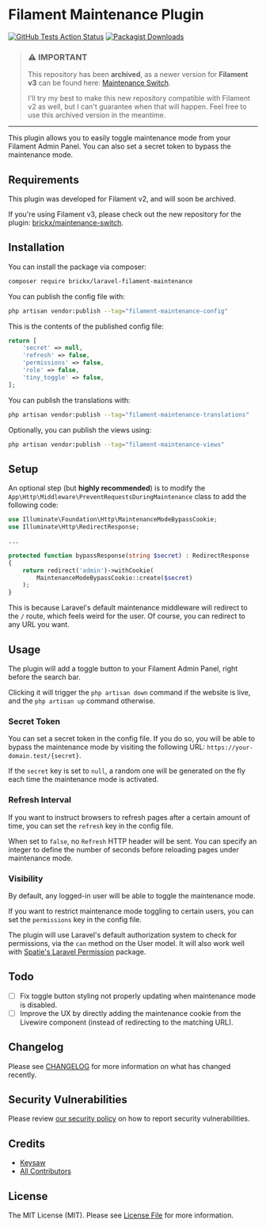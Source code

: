 # Filament Maintenance Plugin

[![GitHub Tests Action Status](https://img.shields.io/github/actions/workflow/status/Keysaw/laravel-filament-maintenance/run-tests.yml?branch=main&label=Tests&logo=GitHub)](https://github.com/Keysaw/laravel-filament-maintenance/actions?query=workflow%3Arun-tests+branch%3Amain)
[![Packagist Downloads](https://img.shields.io/packagist/dt/brickx/laravel-filament-maintenance?logo=Packagist&logoColor=white&label=Packagist&color=orange)](https://packagist.org/packages/brickx/laravel-filament-maintenance)

> ### ⚠️ IMPORTANT
> This repository has been **archived**, as a newer version for **Filament v3** can be found here: [Maintenance Switch](https://github.com/Keysaw/maintenance-switch).
>
> I'll try my best to make this new repository compatible with Filament v2 as well, but I can't guarantee when that will happen. Feel free to use this archived version in the meantime.

---

This plugin allows you to easily toggle maintenance mode from your Filament Admin Panel. You can also set a secret token to bypass the maintenance mode.

## Requirements

This plugin was developed for Filament v2, and will soon be archived.

If you're using Filament v3, please check out the new repository for the plugin: [brickx/maintenance-switch](https://github.com/Keysaw/maintenance-switch).

## Installation

You can install the package via composer:

```bash
composer require brickx/laravel-filament-maintenance
```

You can publish the config file with:

```bash
php artisan vendor:publish --tag="filament-maintenance-config"
```

This is the contents of the published config file:

```php
return [
    'secret' => null,
    'refresh' => false,
    'permissions' => false,
    'role' => false,
    'tiny_toggle' => false,
];
```

You can publish the translations with:

```bash
php artisan vendor:publish --tag="filament-maintenance-translations"
```

Optionally, you can publish the views using:

```bash
php artisan vendor:publish --tag="filament-maintenance-views"
```

## Setup

An optional step (but **highly recommended**) is to modify the `App\Http\Middleware\PreventRequestsDuringMaintenance` class to add the following code:

```php
use Illuminate\Foundation\Http\MaintenanceModeBypassCookie;
use Illuminate\Http\RedirectResponse;

...

protected function bypassResponse(string $secret) : RedirectResponse
{
    return redirect('admin')->withCookie(
        MaintenanceModeBypassCookie::create($secret)
    );
}
```

This is because Laravel's default maintenance middleware will redirect to the `/` route, which feels weird for the user. Of course, you can redirect to any URL you want.

## Usage

The plugin will add a toggle button to your Filament Admin Panel, right before the search bar.

Clicking it will trigger the `php artisan down` command if the website is live, and the `php artisan up` command otherwise.

### Secret Token

You can set a secret token in the config file. If you do so, you will be able to bypass the maintenance mode by visiting the following URL: `https://your-domain.test/{secret}`.

If the `secret` key is set to `null`, a random one will be generated on the fly each time the maintenance mode is activated.

### Refresh Interval

If you want to instruct browsers to refresh pages after a certain amount of time, you can set the `refresh` key in the config file.

When set to `false`, no `Refresh` HTTP header will be sent. You can specify an integer to define the number of seconds before reloading pages under maintenance mode.

### Visibility

By default, any logged-in user will be able to toggle the maintenance mode.

If you want to restrict maintenance mode toggling to certain users, you can set the `permissions` key in the config file.

The plugin will use Laravel's default authorization system to check for permissions, via the `can` method on the User model. It will also work well with [Spatie's Laravel Permission](https://spatie.be/docs/laravel-permission/v5/introduction) package.

## Todo

- [ ] Fix toggle button styling not properly updating when maintenance mode is disabled.
- [ ] Improve the UX by directly adding the maintenance cookie from the Livewire component (instead of redirecting to the matching URL).

## Changelog

Please see [CHANGELOG](CHANGELOG.md) for more information on what has changed recently.

## Security Vulnerabilities

Please review [our security policy](../../security/policy) on how to report security vulnerabilities.

## Credits

- [Keysaw](https://github.com/Keysaw)
- [All Contributors](../../contributors)

## License

The MIT License (MIT). Please see [License File](LICENSE.md) for more information.
